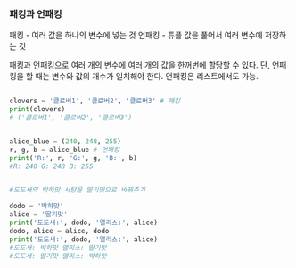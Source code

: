 ### 패킹과 언패킹


패킹 - 여러 값을 하나의 변수에 넣는 것
언패킹 - 튜플 값을 풀어서 여러 변수에 저장하는 것 

패킹과 언패킹으로 여러 개의 변수에 여러 개의 값을 한꺼번에 할당할 수 있다.
단, 언패킹을 할 때는 변수와 값의 개수가 일치해야 한다. 
언패킹은 리스트에서도 가능.



``` py 

clovers = '클로버1', '클로버2', '클로버3' # 패킹
print(clovers)
# ('클로버1', '클로버2', '클로버3')


alice_blue = (240, 248, 255)
r, g, b = alice_blue # 언패킹
print('R:', r, 'G:', g, 'B:', b)
#R: 240 G: 248 B: 255


#도도새의 박하맛 사탕을 딸기맛으로 바꿔주기

dodo = '박하맛'
alice = '딸기맛'
print('도도새:', dodo, '앨리스:', alice)
dodo, alice = alice, dodo
print('도도새:', dodo, '앨리스:', alice)
#도도새: 박하맛 앨리스: 딸기맛
#도도새: 딸기맛 앨리스: 박하맛

```


